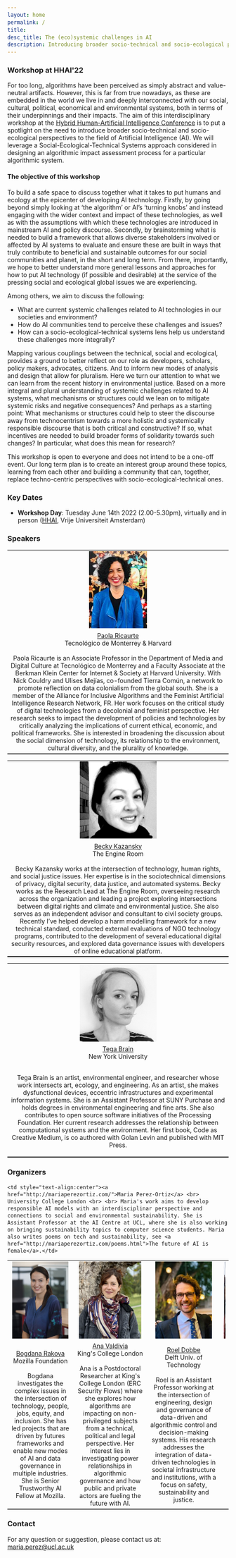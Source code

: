 ```yaml
---
layout: home
permalink: /
title:
desc_title: The (eco)systemic challenges in AI
description: Introducing broader socio-technical and socio-ecological perspectives to the field of Artificial Intelligence
---
```


### Workshop at HHAI'22

For too long, algorithms have been perceived as simply abstract and value-neutral artifacts. However, this is far from true nowadays, as these are embedded in the world we live in and deeply interconnected with our social, cultural, political, economical and environmental systems, both in terms of their underpinnings and their impacts. The aim of this interdisciplinary workshop at the <a href="https://www.hhai-conference.org/">Hybrid Human-Artificial Intelligence Conference</a> is to put a spotlight on the need to introduce broader socio-technical and socio-ecological perspectives to the field of Artificial Intelligence (AI). We will leverage a Social-Ecological-Technical Systems approach considered in designing an algorithmic impact assessment process for a particular algorithmic system.

<h4>The objective of this workshop</h4>
To build a safe space to discuss together what it takes to put humans and ecology at the epicenter of developing AI technology. Firstly, by going beyond simply looking at ‘the algorithm’ or AI’s ‘turning knobs’ and instead engaging with the wider context and impact of these technologies, as well as with the assumptions with which these technologies are introduced in mainstream AI and policy discourse. Secondly, by brainstorming what is needed to build a framework that allows diverse stakeholders involved or affected by AI systems to evaluate and ensure these are built in ways that truly contribute to beneficial and sustainable outcomes for our social communities and planet, in the short and long term. From there, importantly, we hope to better understand more general lessons and approaches for how to put AI technology (if possible and desirable) at the service of the pressing social and ecological global issues we are experiencing.  

Among others, we aim to discuss the following: 
* What are current systemic challenges related to AI technologies  in our societies and environment? 
* How do AI communities tend to perceive these challenges and issues? 
* How can a socio-ecological-technical systems lens help us understand these challenges more integrally? 

Mapping various couplings between the technical, social and ecological, provides a ground to better reflect on our role as developers, scholars, policy makers, advocates, citizens. And to inform new modes of analysis and design that allow for pluralism. Here we turn our attention to what we can learn from the recent history in environmental justice. Based on a more integral and plural understanding of systemic challenges related to AI systems, what mechanisms or structures could we lean on to mitigate systemic risks and negative consequences? And perhaps as a starting point: What mechanisms or structures could help to steer the discourse away from technocentrism towards a more holistic and systemically responsible discourse that is both critical and constructive? If so, what incentives are needed to build broader forms of solidarity towards such changes? In particular, what does this mean for research?

This workshop is open to everyone and does not intend to be a one-off event. Our long term plan is to create an interest group around these topics, learning from each other and building a community that can, together, replace techno-centric perspectives with socio-ecological-technical ones. 



### Key Dates

* **Workshop Day**: Tuesday June 14th 2022 (2.00-5.30pm), virtually and in person ([HHAI](https://www.hhai-conference.org/), Vrije Universiteit Amsterdam)



### Speakers

<table style="width:100%;border-bottom: 1px solid black;">
  <center>
  <tr>
    <td style="text-align:center"><img src="assets/img/paola_ricaurte.jpg" height="175"></td>
  

  </tr>
  <tr>
  <td style="text-align:center"><a href="https://cyber.harvard.edu/people/paola-ricaurte-quijano">Paola Ricaurte</a> <br> Tecnológico de Monterrey & Harvard <br><br> 
    Paola Ricaurte is an Associate Professor in the Department of Media and Digital Culture at Tecnológico de Monterrey and a Faculty Associate at the Berkman Klein Center for Internet & Society at Harvard University. With Nick Couldry and Ulises Mejías, co-founded Tierra Común, a network to promote reflection on data colonialism from the global south. She is a member of the Alliance for Inclusive Algorithms and the Feminist Artificial Intelligence Research Network, FR. Her work focuses on the critical study of digital technologies from a decolonial and feminist perspective. Her research seeks to impact the development of policies and technologies by critically analyzing the implications of current ethical, economic, and political frameworks. She is interested in broadening the discussion about the social dimension of technology, its relationship to the environment, cultural diversity, and the plurality of knowledge.
</td>
  

  </tr>
  </center>
  </table>



<table style="width:100%;border-bottom: 1px solid black;">
  <center>
  <tr>
    <td style="text-align:center"><img src="assets/img/becky.jpg" height="175"></td>


  </tr>
  <tr>
  <td style="text-align:center"><a href="https://beckykazansky.net/about/">Becky Kazansky</a> <br> The Engine Room <br><br> Becky Kazansky works at the intersection of technology, human rights, and social justice issues. Her expertise is in the sociotechnical dimensions of privacy, digital security, data justice, and automated systems. Becky works as the Research Lead at The Engine Room, overseeing research across the organization and leading a project exploring intersections between digital rights and climate and environmental justice. She also serves as an independent advisor and consultant to civil society groups. Recently I’ve helped develop a harm modelling framework for a new technical standard, conducted external evaluations of NGO technology programs, contributed to the development of several educational digital security resources, and explored data governance issues with developers of online educational platform.</td>


  </tr>
  </center>
  </table>


<table style="width:100%;border-bottom: 1px solid black;">
  <center>
  <tr>
    <td style="text-align:center"><img src="assets/img/tega.png" height="175"></td>


  </tr>
  <tr>
  <td style="text-align:center"><a href="http://tegabrain.com/">Tega Brain</a> <br> New York University<br><br> 
   
Tega Brain is an artist, environmental engineer, and researcher whose work intersects art, ecology, and engineering. As an artist, she makes dysfunctional devices, eccentric infrastructures and experimental information systems. She is an Assistant Professor at SUNY Purchase and holds degrees in environmental engineering and fine arts. She also contributes to open source software initiatives of the Processing Foundation. Her current research addresses the relationship between computational systems and the environment.  Her first book, Code as Creative Medium, is co authored with Golan Levin and published with MIT Press. 


</td>



  </tr>
  </center>
  </table>





### Organizers

<table style="width:100%;border-bottom: 1px solid black;">
  <center>
  <tr>
    <td style="text-align:center"><img src="assets/img/bogdana.jpg" height="175"></td>
    <td style="text-align:center"><img src="assets/img/ana.jpg" height="175"></td>
    <td style="text-align:center"><img src="assets/img/roel.jpg" height="175"></td>
    <td style="text-align:center"><img src="assets/img/maria2.jpg" height="175"></td>

  </tr>
  <tr>
  <td style="text-align:center"><a href="https://bobirakova.com/">Bogdana Rakova</a> <br> Mozilla Foundation <br><br> Bogdana investigates the complex issues in the intersection of technology, people, jobs, equity, and inclusion. She has led projects that are driven by futures frameworks and enable new modes of AI and data governance in multiple industries. She is Senior Trustworthy AI Fellow at Mozilla. </td>
  <td style="text-align:center"><a href="https://www.avaldivia.com/">Ana Valdivia</a> <br> King's College London <br><br>Ana is a Postdoctoral Researcher at King's College London (ERC Security Flows) where she explores how algorithms are impacting on non-privileged subjects from a technical, political and legal perspective. Her interest lies in investigating power relationships in algorithmic governance and how public and private actors are fueling the future with AI.</td>

  <td style="text-align:center"><a href="https://www.tudelft.nl/tbm/over-de-faculteit/afdelingen/engineering-systems-and-services/people/assistant-professors/drir-rij-roel-dobbe">Roel Dobbe</a> <br> Delft Univ. of Technology <br> <br>Roel is an Assistant Professor working at the intersection of engineering, design and governance of data-driven and algorithmic control and decision-making systems. His research addresses the integration of data-driven technologies in societal infrastructure and institutions, with a focus on safety, sustainability and justice.</td>
  
    <td style="text-align:center"><a href="http://mariaperezortiz.com/">Maria Perez-Ortiz</a> <br> University College London <br> <br> Maria's work aims to develop responsible AI models with an interdisciplinar perspective and connections to social and environmental sustainability. She is Assistant Professor at the AI Centre at UCL, where she is also working on bringing sustainability topics to computer science students. Maria also writes poems on tech and sustainability, see <a href="http://mariaperezortiz.com/poems.html">The future of AI is female</a>.</td>

  </tr>
  </center>
  </table>


### Contact

For any question or suggestion, please contact us at: <maria.perez@ucl.ac.uk>


